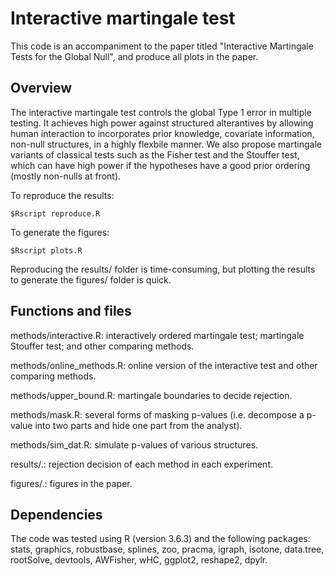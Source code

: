 # Interactive martingale test
This code is an accompaniment to the paper titled "Interactive Martingale Tests for the Global Null", and produce all plots in the paper.

## Overview
The interactive martingale test controls the global Type 1 error in multiple testing. It achieves high power against structured alterantives by allowing human interaction to incorporates prior knowledge, covariate information, non-null structures, in a highly flexbile manner. We also propose martingale variants of classical tests such as the Fisher test and the Stouffer test, which can have high power if the hypotheses have a good prior ordering (mostly non-nulls at front). 

To reproduce the results:
```
$Rscript reproduce.R
```
To generate the figures:
```
$Rscript plots.R
```
Reproducing the results/ folder is time-consuming, but plotting the results to generate the figures/ folder is quick.

## Functions and files
methods/interactive.R: interactively ordered martingale test; martingale Stouffer test; and other comparing methods.

methods/online_methods.R: online version of the interactive test and other comparing methods.

methods/upper_bound.R: martingale boundaries to decide rejection.

methods/mask.R: several forms of masking p-values (i.e. decompose a p-value into two parts and hide one part from the analyst).

methods/sim_dat.R: simulate p-values of various structures.

results/.: rejection decision of each method in each experiment.

figures/.: figures in the paper.

## Dependencies
The code was tested using R (version 3.6.3) and the following packages:
stats, graphics, robustbase, splines, zoo, pracma, igraph, isotone, data.tree, rootSolve, devtools, AWFisher, wHC, ggplot2, reshape2, dpylr.
